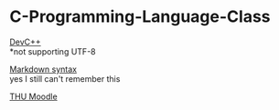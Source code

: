 # C-Programming-Language-Class  

[DevC++](https://sourceforge.net/projects/orwelldevcpp/)  
*not supporting UTF-8

[Markdown syntax](https://guides.github.com/features/mastering-markdown/)  
yes I still can't remember this

[THU Moodle](http://fsis.thu.edu.tw/mosi/ccsd3/index.php?job=moodle&loginn=&r=)
